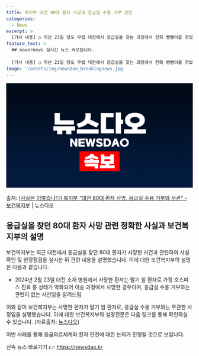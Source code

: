 ```yaml
---
title: 복지부 대전 80대 환자 사망과 응급실 수용 거부 관련
categories:
  - News
excerpt: >
  [기사 내용] ○ 지난 23일 정오 무렵 대전에서 응급실을 찾는 과정에서 전화 뺑뺑이를 겪었던 80대 심정지…
feature_text: >
  ## navernews 실시간 뉴스 속보입니다.

  [기사 내용] ○ 지난 23일 정오 무렵 대전에서 응급실을 찾는 과정에서 전화 뺑뺑이를 겪었던 80대 심정지…
image: '/assets/img/newsdao_breakingnews.jpg'
---
```


![뉴스다오 속보](/assets/img/newsdao_breakingnews.jpg)

<p>출처: <a href="https://newsdao.kr/3246" rel="dofollow">[사실은 이렇습니다] 복지부 “대전 80대 환자 사망, 응급실 수용 거부와 무관” - 보건복지부</a> | 뉴스다오</p>

<h2 data-ke-size="size26">응급실을 찾던 80대 환자 사망 관련 정확한 사실과 보건복지부의 설명</h2>
보건복지부는 최근 대전에서 응급실을 찾던 80대 환자가 사망한 사건과 관련하여 사실 확인 및 현장점검을 실시한 뒤 관련 내용을 설명했습니다. 이에 대한 보건복지부의 설명은 다음과 같습니다.

<ul>
  <li>2024년 2월 23일 대전 소재 병원에서 사망한 환자는 말기 암 환자로 가정 호스피스 진료 중 상태가 악화되어 이송 과정에서 사망한 경우이며, 응급실 수용 거부와는 관련이 없는 사안임을 알려드림</li>
</ul>

이와 같이 보건복지부는 사망한 환자가 말기 암 환자로, 응급실 수용 거부와는 무관한 사정임을 설명했습니다. 이에 대한 보건복지부의 설명전문은 다음 링크를 통해 확인하실 수 있습니다. (자료출처: <a href="https://newsdao.kr/3246">뉴스다오</a>)

이번 사례를 통해 응급의료체계와 환자 안전에 대한 논의가 진행될 것으로 보입니다. 

신속 뉴스 바로가기 👉 <a href="https://newsdao.kr" rel="dofollow">https://newsdao.kr</a>


